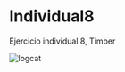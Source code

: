 # Individual8
Ejercicio individual 8, Timber 


![logcat](https://github.com/vrcr7/Individual8/assets/84153900/6286efbb-56c0-4fdb-97a2-221ae2c11920)

